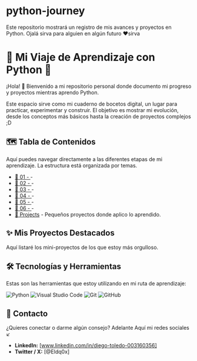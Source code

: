 # python-journey
Este repositorio mostrará un registro de mis avances y proyectos en Python. Ojalá sirva para alguien en algún futuro ❤️sirva

# 🐍 Mi Viaje de Aprendizaje con Python 🚀

¡Hola! 👋 Bienvenido a mi repositorio personal donde documento mi progreso y proyectos mientras aprendo Python.

Este espacio sirve como mi cuaderno de bocetos digital, un lugar para practicar, experimentar y construir. El objetivo es mostrar mi evolución, desde los conceptos más básicos hasta la creación de proyectos complejos ;D

## 🗺️ Tabla de Contenidos

Aquí puedes navegar directamente a las diferentes etapas de mi aprendizaje. La estructura está organizada por temas.

* [📁 01 - ]() - 
* [📁 02 - ]() - 
* [📁 03 - ]() - 
* [📁 04 - ]() - 
* [📁 05 - ]() - 
* [📁 06 - ]() - 
* [📁 Projects]() - Pequeños proyectos donde aplico lo aprendido.


## ✨ Mis Proyectos Destacados

Aquí listaré los mini-proyectos de los que estoy más orgulloso.


## 🛠️ Tecnologías y Herramientas

Estas son las herramientas que estoy utilizando en mi ruta de aprendizaje:

![Python](https://img.shields.io/badge/python-3670A0?style=for-the-badge&logo=python&logoColor=ffdd54)
![Visual Studio Code](https://img.shields.io/badge/Visual%20Studio%20Code-0078d7.svg?style=for-the-badge&logo=visual-studio-code&logoColor=white)
![Git](https://img.shields.io/badge/git-%23F05033.svg?style=for-the-badge&logo=git&logoColor=white)
![GitHub](https://img.shields.io/badge/github-%23121011.svg?style=for-the-badge&logo=github&logoColor=white)


## 🔗 Contacto

¿Quieres conectar o darme algún consejo? Adelante Aquí mi redes sociales ↙️

* **LinkedIn:** [www.linkedin.com/in/diego-toledo-003160356]
* **Twitter / X:** [@Eldq0x]
